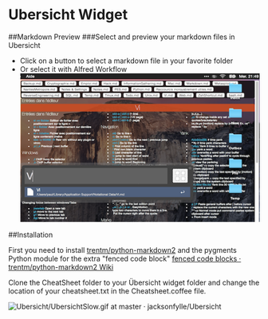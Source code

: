 # Ubersicht Widget

##Markdown Preview
###Select and preview your markdown files in Ubersicht
+ Click on a button to select a markdown file in your favorite folder
+ Or select it with Alfred Workflow
![Ubersicht/PicturesWidget.png at master · jacksonfylle/Ubersicht](https://github.com/jacksonfylle/Ubersicht/blob/master/PicturesWidget.png)


##Installation

First you need to install [trentm/python-markdown2](https://github.com/trentm/python-markdown2) and the pygments Python module for the extra "fenced code block" [fenced code blocks · trentm/python-markdown2 Wiki](https://github.com/trentm/python-markdown2/wiki/fenced-code-blocks)

Clone the CheatSheet folder to your Übersicht widget folder and change the location of your cheatsheet.txt in the Cheatsheet.coffee file.

![Ubersicht/UbersichtSlow.gif at master · jacksonfylle/Ubersicht](https://github.com/jacksonfylle/Ubersicht/blob/master/UbersichtSlow.gif)
